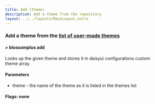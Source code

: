 ```yaml
---
title: Add (theme)
description: Add a theme from the repository 
layout: ../../layouts/MainLayout.astro
---
```


### Add a theme from the [list of user-made themes](https://github.com/BleedingEffigy/blossom-plus/tree/master/themes)

#### > blossomplus add <theme> 

Looks up the given theme and stores it in daisyui configurations custom theme array

#### Parameters

- theme - the name of the theme as it is listed in the themes list

#### Flags: none
